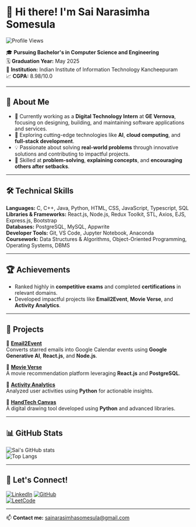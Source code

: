 # 👋 Hi there! I'm Sai Narasimha Somesula  
![Profile Views](https://komarev.com/ghpvc/?username=sainarasimhasomesula&color=blue)

🎓 **Pursuing Bachelor's in Computer Science and Engineering**  
🗓 **Graduation Year:** May 2025  
🏫 **Institution:** Indian Institute of Information Technology Kancheepuram  
📈 **CGPA:** 8.98/10.0  

---

## 🚀 About Me
- 🔭 Currently working as a **Digital Technology Intern** at **GE Vernova**, focusing on designing, building, and maintaining software applications and services.  
- 🌱 Exploring cutting-edge technologies like **AI**, **cloud computing**, and **full-stack development**.  
- 💡 Passionate about solving **real-world problems** through innovative solutions and contributing to impactful projects.  
- 🧩 Skilled at **problem-solving**, **explaining concepts**, and **encouraging others after setbacks**.  

---

## 🛠️ Technical Skills  
**Languages:** C, C++, Java, Python, HTML, CSS, JavaScript, Typescript, SQL  
**Libraries & Frameworks:** React.js, Node.js, Redux Toolkit, STL, Axios, EJS, Express.js, Bootstrap  
**Databases:** PostgreSQL, MySQL, Appwrite  
**Developer Tools:** Git, VS Code, Jupyter Notebook, Anaconda  
**Coursework:** Data Structures & Algorithms, Object-Oriented Programming, Operating Systems, DBMS  

---

## 🏆 Achievements  
- Ranked highly in **competitive exams** and completed **certifications** in relevant domains.  
- Developed impactful projects like **Email2Event**, **Movie Verse**, and **Activity Analytics**.  

---

## 📂 Projects  
🌟 [**Email2Event**](https://github.com/your-repo)  
Converts starred emails into Google Calendar events using **Google Generative AI**, **React.js**, and **Node.js**.  

🌟 [**Movie Verse**](https://github.com/your-repo)  
A movie recommendation platform leveraging **React.js** and **PostgreSQL**.  

🌟 [**Activity Analytics**](https://github.com/your-repo)  
Analyzed user activities using **Python** for actionable insights.  

🌟 [**HandTech Canvas**](https://github.com/your-repo)  
A digital drawing tool developed using **Python** and advanced libraries.  

---

## 📊 GitHub Stats  
![Sai's GitHub stats](https://github-readme-stats.vercel.app/api?username=Narasimha7076&show_icons=true&theme=radical)  
![Top Langs](https://github-readme-stats.vercel.app/api/top-langs/?username=Narasimha7076&layout=compact&theme=radical)  

---

## 🤝 Let's Connect!  
[![LinkedIn](https://img.shields.io/badge/-LinkedIn-blue?style=flat&logo=Linkedin&logoColor=white)]([https://linkedin.com/in/your-profile](https://www.linkedin.com/in/sai-narasimha-somesula-097181259/))  
[![GitHub](https://img.shields.io/badge/-GitHub-black?style=flat&logo=github&logoColor=white)](https://github.com/Narasimha7076)  
[![LeetCode](https://img.shields.io/badge/-LeetCode-orange?style=flat&logo=LeetCode&logoColor=white)](https://leetcode.com/u/Narasimha_somesula/)  

---

📫 **Contact me:** sainarasimhasomesula@gmail.com  
